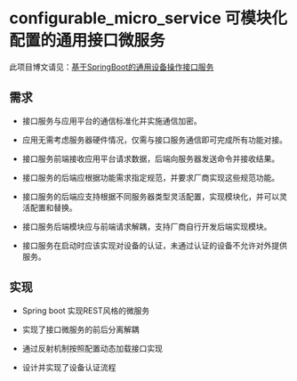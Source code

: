 # configurable_micro_service 可模块化配置的通用接口微服务

此项目博文请见：[基于SpringBoot的通用设备操作接口服务](http://blog.csdn.net/tzdwsy/article/details/50974595)

## 需求 


* 接口服务与应用平台的通信标准化并实施通信加密。

* 应用无需考虑服务器硬件情况，仅需与接口服务通信即可完成所有功能对接。

* 接口服务前端接收应用平台请求数据，后端向服务器发送命令并接收结果。

* 接口服务的后端应根据功能需求指定规范，并要求厂商实现这些规范功能。

* 接口服务的后端应支持根据不同服务器类型灵活配置，实现模块化，并可以灵活配置和替换。

* 接口服务后端模块应与前端请求解耦，支持厂商自行开发后端实现模块。

* 接口服务在启动时应该实现对设备的认证，未通过认证的设备不允许对外提供服务。

## 实现

* Spring boot 实现REST风格的微服务

* 实现了接口微服务的前后分离解耦

* 通过反射机制按照配置动态加载接口实现

* 设计并实现了设备认证流程
